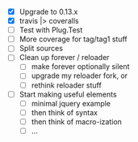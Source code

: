 - [x] Upgrade to 0.13.x
- [x] travis |> coveralls
- [ ] Test with Plug.Test
- [ ] More coverage for tag/tag1 stuff
- [ ] Split sources
- [ ] Clean up forever / reloader
  - [ ] make forever optionally silent
  - [ ] upgrade my reloader fork, or
  - [ ] rethink reloader stuff
- [ ] Start making useful elements
  - [ ] minimal jquery example
  - [ ] then think of syntax
  - [ ] then think of macro-ization
  - [ ] ...
